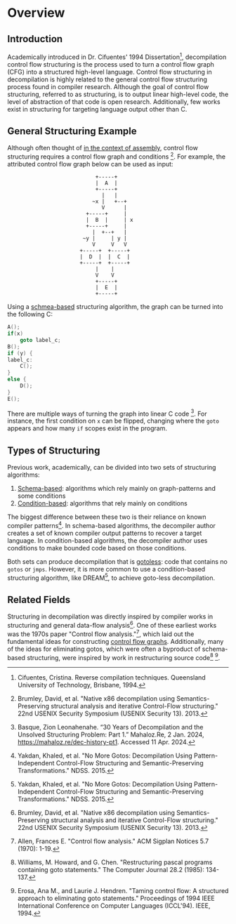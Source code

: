 # Overview
## Introduction

Academically introduced in Dr. Cifuentes' 1994 Dissertation[^1], decompilation control flow structuring is the process used to turn a control flow graph (CFG) into a structured high-level language. 
Control flow structuring in decompilation is highly related to the general control flow structuring process found in compiler research.
Although the goal of control flow structuring, referred to as structuring, is to output linear high-level code, the level of abstraction of that code is open research.
Additionally, few works exist in structuring for targeting language output other than C. 

## General Structuring Example
Although often thought of [in the context of assembly](https://en.wikipedia.org/wiki/Decompiler#Structuring), control flow structuring requires a control flow graph and conditions [^3]. 
For example, the attributed control flow graph below can be used as input:

```
                            +-----+
                            |  A  |
                            +-----+
                              |   |
                           ~x |   +--+
                              V      |
                         +-----+     |
                         |  B  |     | x
                         +-----+     |
                           |  +--+   |
                        ~y |     | y |
                           V     V   V
                       +-----+  +-----+
                       |  D  |  |  C  |
                       +-----+  +-----+
                            |    |
                            V    V
                            +-----+
                            |  E  |
                            +-----+
```

Using a [schmea-based](/docs/fundamentals/cf_structuring/schema-based.md) structuring algorithm, the graph can be turned into the following C:

```c
A();
if(x)
    goto label_c;
B();
if (y) {
label_c:
    C();
}
else {
    D();
}
E();
```

There are multiple ways of turning the graph into linear C code [^4].
For instance, the first condition on `x` can be flipped, changing where the `goto` appears and how many `if` scopes exist in the program. 

## Types of Structuring
Previous work, academically, can be divided into two sets of structuring algorithms:

1. [Schema-based](/docs/fundamentals/cf_structuring/schema-based.md): algorithms which rely mainly on graph-patterns and some conditions 
2. [Condition-based](/docs/fundamentals/cf_structuring/condition-based.md): algorithms that rely mainly on conditions 

The biggest difference between these two is their reliance on known compiler patterns[^5]. 
In schema-based algorithms, the decompiler author creates a set of known compiler output patterns to recover a target language. 
In condition-based algorithms, the decompiler author uses conditions to make bounded code based on those conditions. 

Both sets can produce decompilation that is [gotoless](/docs/fundamentals/cf_structuring/condition-based.md): code that contains no `gotos` or `jmps`. 
However, it is more common to use a condition-based structuring algorithm, like DREAM[^5], to achieve goto-less decompilation.

## Related Fields
Structuring in decompilation was directly inspired by compiler works in structuring and general data-flow analysis[^3]. 
One of these earliest works was the 1970s paper "Control flow analysis."[^2], which laid out the fundamental ideas for constructing [control flow graphs](/docs/fundamentals/cfg_recovery/introduction.md).
Additionally, many of the ideas for eliminating gotos, which were often a byproduct of schema-based structuring, were inspired by work in restructuring source code[^6] [^7].


[^1]: Cifuentes, Cristina. Reverse compilation techniques. Queensland University of Technology, Brisbane, 1994.
[^2]: Allen, Frances E. "Control flow analysis." ACM Sigplan Notices 5.7 (1970): 1-19.
[^3]: Brumley, David, et al. "Native x86 decompilation using Semantics-Preserving structural analysis and iterative Control-Flow structuring." 22nd USENIX Security Symposium (USENIX Security 13). 2013.
[^4]: Basque, Zion Leonahenahe. “30 Years of Decompilation and the Unsolved Structuring Problem: Part 1.” Mahaloz.Re, 2 Jan. 2024, https://mahaloz.re/dec-history-pt1. Accessed 11 Apr. 2024. 
[^5]: Yakdan, Khaled, et al. "No More Gotos: Decompilation Using Pattern-Independent Control-Flow Structuring and Semantic-Preserving Transformations." NDSS. 2015.
[^6]: Williams, M. Howard, and G. Chen. "Restructuring pascal programs containing goto statements." The Computer Journal 28.2 (1985): 134-137.
[^7]: Erosa, Ana M., and Laurie J. Hendren. "Taming control flow: A structured approach to eliminating goto statements." Proceedings of 1994 IEEE International Conference on Computer Languages (ICCL'94). IEEE, 1994. 
